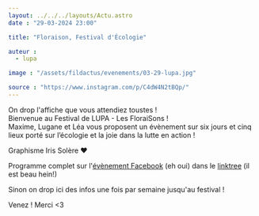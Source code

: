 ```yaml
---
layout: ../../../layouts/Actu.astro
date : "29-03-2024 23:00"

title: "Floraison, Festival d'Écologie"

auteur :
  - lupa

image : "/assets/fildactus/evenements/03-29-lupa.jpg"

source : "https://www.instagram.com/p/C4dW4N2tBQp/"
---
```


On drop l'affiche que vous attendiez toustes !  
Bienvenue au Festival de LUPA - Les FloraiSons !  
Maxime, Lugane et Léa vous proposent un évènement sur six jours et cinq lieux porté sur l’écologie et la joie dans la lutte en action !

Graphisme Iris Solère ❤

Programme complet sur l'[évènement Facebook](https://www.facebook.com/events/7232882826788572/) (eh oui) dans le [linktree](https://linktr.ee/floraisons) (il est beau hein!)

Sinon on drop ici des infos une fois par semaine jusqu'au festival !

Venez ! Merci <3